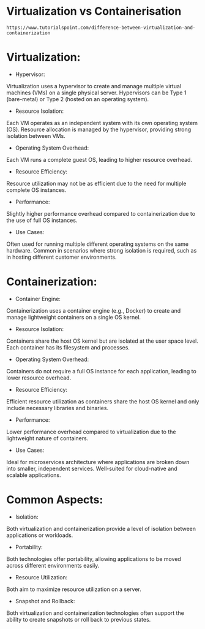 # Virtualization vs Containerisation

`https://www.tutorialspoint.com/difference-between-virtualization-and-containerization`

# Virtualization:

- Hypervisor:

Virtualization uses a hypervisor to create and manage multiple virtual machines (VMs) on a single physical server.
Hypervisors can be Type 1 (bare-metal) or Type 2 (hosted on an operating system).

- Resource Isolation:

Each VM operates as an independent system with its own operating system (OS).
Resource allocation is managed by the hypervisor, providing strong isolation between VMs.

- Operating System Overhead:

Each VM runs a complete guest OS, leading to higher resource overhead.

- Resource Efficiency:

Resource utilization may not be as efficient due to the need for multiple complete OS instances.

- Performance:

Slightly higher performance overhead compared to containerization due to the use of full OS instances.

- Use Cases:

Often used for running multiple different operating systems on the same hardware.
Common in scenarios where strong isolation is required, such as in hosting different customer environments.

# Containerization:

- Container Engine:

Containerization uses a container engine (e.g., Docker) to create and manage lightweight containers on a single OS kernel.

- Resource Isolation:

Containers share the host OS kernel but are isolated at the user space level.
Each container has its filesystem and processes.

- Operating System Overhead:

Containers do not require a full OS instance for each application, leading to lower resource overhead.

- Resource Efficiency:

Efficient resource utilization as containers share the host OS kernel and only include necessary libraries and binaries.

- Performance:

Lower performance overhead compared to virtualization due to the lightweight nature of containers.

- Use Cases:

Ideal for microservices architecture where applications are broken down into smaller, independent services.
Well-suited for cloud-native and scalable applications.

# Common Aspects:

- Isolation:

Both virtualization and containerization provide a level of isolation between applications or workloads.

- Portability:

Both technologies offer portability, allowing applications to be moved across different environments easily.

- Resource Utilization:

Both aim to maximize resource utilization on a server.

- Snapshot and Rollback:

Both virtualization and containerization technologies often support the ability to create snapshots or roll back to previous states.